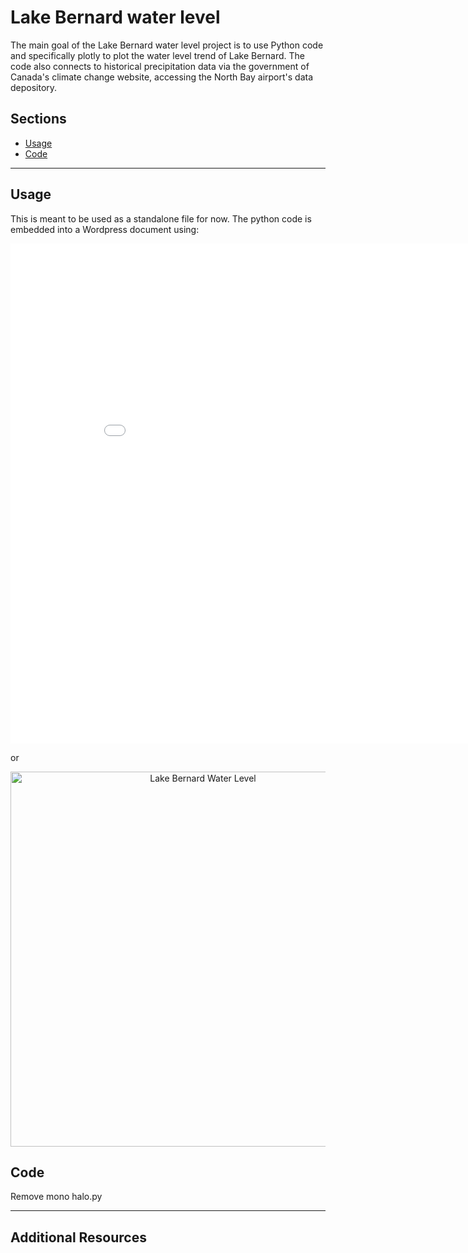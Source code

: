# Lake Bernard water level
The main goal of the Lake Bernard water level project is to use Python code and specifically plotly to plot the water level trend of Lake Bernard. The code also connects to historical precipitation data via the government of Canada's climate change website, accessing the North Bay airport's data depository.


## Sections
- [Usage](#Usage)
- [Code](#code)


---

## Usage
This is meant to be used as a standalone file for now. The python code is embedded into a Wordpress document using:

<iframe width="900" height="800" frameborder="0" scrolling="no" src="//plotly.com/~chickadeebird/1.embed"></iframe>

or

<div>
    <a href="https://plotly.com/~chickadeebird/1/?share_key=SbawAKXP1zfsLQmjUxXWnO" target="_blank" title="Lake Bernard Water Level" style="display: block; text-align: center;"><img src="https://plotly.com/~chickadeebird/1.png?share_key=SbawAKXP1zfsLQmjUxXWnO" alt="Lake Bernard Water Level" style="max-width: 100%;width: 600px;"  width="600" onerror="this.onerror=null;this.src='https://plotly.com/404.png';" /></a>
    <script data-plotly="chickadeebird:1" sharekey-plotly="SbawAKXP1zfsLQmjUxXWnO" src="https://plotly.com/embed.js" async></script>
</div>



## Code

Remove mono halo.py

---

## Additional Resources
